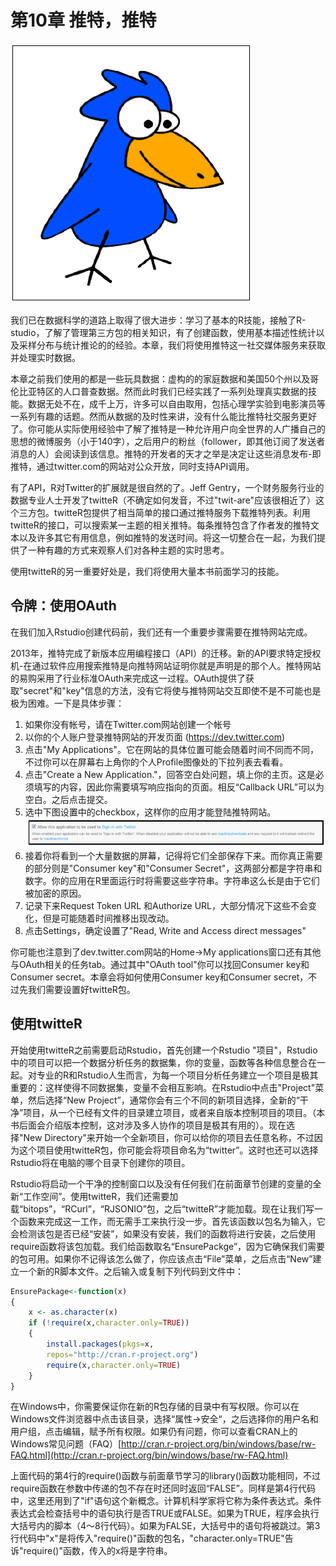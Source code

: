 # 第10章 推特，推特

![tweet](./img/chp10-1.png)

我们已在数据科学的道路上取得了很大进步：学习了基本的R技能，接触了R-studio，了解了管理第三方包的相关知识，有了创建函数，使用基本描述性统计以及采样分布与统计推论的的经验。本章，我们将使用推特这一社交媒体服务来获取并处理实时数据。

本章之前我们使用的都是一些玩具数据：虚构的的家庭数据和美国50个州以及哥伦比亚特区的人口普查数据。然而此时我们已经实践了一系列处理真实数据的技能。数据无处不在，成千上万，许多可以自由取用，包括心理学实验到电影演员等一系列有趣的话题。然而从数据的及时性来讲，没有什么能比推特社交服务更好了。你可能从实际使用经验中了解了推特是一种允许用户向全世界的人广播自己的思想的微博服务（小于140字），之后用户的粉丝（follower，即其他订阅了发送者消息的人）会阅读到该信息。推特的开发者的天才之举是决定让这些消息发布-即推特，通过twitter.com的网站对公众开放，同时支持API调用。

有了API，R对Twitter的扩展就是很自然的了。Jeff Gentry，一个财务服务行业的数据专业人士开发了twitteR（不确定如何发音，不过"twit-are"应该很相近了）这个三方包。twitteR包提供了相当简单的接口通过推特服务下载推特列表。利用twitteR的接口，可以搜索某一主题的相关推特。每条推特包含了作者发的推特文本以及许多其它有用信息，例如推特的发送时间。将这一切整合在一起，为我们提供了一种有趣的方式来观察人们对各种主题的实时思考。

使用twitteR的另一重要好处是，我们将使用大量本书前面学习的技能。

## 令牌：使用OAuth

在我们加入Rstudio创建代码前，我们还有一个重要步骤需要在推特网站完成。

2013年，推特完成了新版本应用编程接口（API）的迁移。新的API要求特定授权机-在通过软件应用搜索推特是向推特网站证明你就是声明是的那个人。推特网站的易购采用了行业标准OAuth来完成这一过程。OAuth提供了获取"secret"和"key"信息的方法，没有它将使与推特网站交互即使不是不可能也是极为困难。一下是具体步骤：

1. 如果你没有帐号，请在Twitter.com网站创建一个帐号
2. 以你的个人账户登录推特网站的开发页面 (https://dev.twitter.com)
3. 点击"My Applications"。它在网站的具体位置可能会随着时间不同而不同，不过你可以在屏幕右上角你的个人Profile图像处的下拉列表去看看。
4. 点击"Create a New Application."，回答空白处问题，填上你的主页。这是必须填写的内容，因此你需要填写响应指向的页面。相反“Callback URL”可以为空白。之后点击提交。
5. 选中下图设置中的checkbox，这样你的应用才能登陆推特网站。
![develop](./img/chp10-2.png)
6. 接着你将看到一个大量数据的屏幕，记得将它们全部保存下来。而你真正需要的部分则是"Consumer key"和"Consumer Secret"，这两部分都是字符串和数字。你的应用在R里面运行时将需要这些字符串。字符串这么长是由于它们被加密的原因。
7. 记录下来Request Token URL 和Authorize URL，大部分情况下这些不会变化，但是可能随着时间推移出现改动。
8. 点击Settings，确定设置了"Read, Write and
Access direct messages"

你可能也注意到了dev.twitter.com网站的Home->My applications窗口还有其他与OAuth相关的任务tab。通过其中"OAuth tool"你可以找回Consumer key和Consumer secret。本章会将如何使用Consumer key和Consumer secret，不过先我们需要设置好twitteR包。

## 使用twitteR

开始使用twitteR之前需要启动Rstudio，首先创建一个Rstudio "项目"，Rstudio中的项目可以把一个数据分析任务的数据集，你的变量，函数等各种信息整合在一起。对专业的R和Rstudio人生而言，为每一个项目分析任务建立一个项目是极其重要的：这样使得不同数据集，变量不会相互影响。在Rstudio中点击"Project"菜单，然后选择“New Project”，通常你会有三个不同的新项目选择，全新的“干净”项目，从一个已经有文件的目录建立项目，或者来自版本控制项目的项目。（本书后面会介绍版本控制，这对涉及多人协作的项目是极其有用的）。现在选择"New Directory"来开始一个全新项目，你可以给你的项目去任意名称，不过因为这个项目使用twitteR包，你可能会将项目命名为“twitter”。这时也还可以选择Rstudio将在电脑的哪个目录下创建你的项目。

Rstudio将启动一个干净的控制窗口以及没有任何我们在前面章节创建的变量的全新“工作空间”。使用twitteR，我们还需要加载“bitops”，“RCurl”，“RJSONIO”包，之后“twitteR”才能加载。现在让我们写一个函数来完成这一工作，而无需手工来执行没一步。首先该函数以包名为输入，它会检测该包是否已经“安装”，如果没有安装，我们的函数将进行安装，之后使用require函数将该包加载。我们给函数取名“EnsurePackge”，因为它确保我们需要的包可用。如果你不记得该怎么做了，你应该点击“File”菜单，之后点击“New”建立一个新的R脚本文件。之后输入或复制下列代码到文件中：


```r
EnsurePackage<-function(x)
{
	x <- as.character(x)
	if (!require(x,character.only=TRUE))
	{
		install.packages(pkgs=x,
		repos="http://cran.r-project.org")
		require(x,character.only=TRUE)
	}
}
```

在Windows中，你需要保证你在新的R包存储的目录中有写权限。你可以在Windows文件浏览器中点击该目录，选择“属性->安全“，之后选择你的用户名和用户组，点击编辑，赋予所有权限。如果仍有问题，你可以查看CRAN上的Windows常见问题（FAQ）[http://cran.r-project.org/bin/windows/base/rw-FAQ.html](http://cran.r-project.org/bin/windows/base/rw-FAQ.html)

上面代码的第4行的require()函数与前面章节学习的library()函数功能相同，不过require函数在参数中传递的包不存在时还同时返回“FALSE”。同样是第4行代码中，这里还用到了"if"语句这个新概念。计算机科学家将它称为条件表达式。条件表达式会检查括号中的语句执行是否TRUE或FALSE。如果为TRUE，程序会执行大括号内的脚本（4～8行代码）。如果为FALSE，大括号中的语句将被跳过。第3行代码中"x"是将传入"require()"函数的包名，"character.only=TRUE"告诉"require()"函数，传入的x将是字符串。


